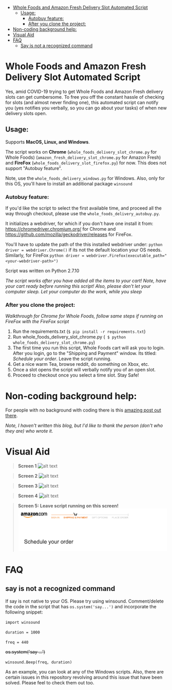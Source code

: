 - [Whole Foods and Amazon Fresh Delivery Slot Automated Script](#whole-foods-and-amazon-fresh-delivery-slot-automated-script)
  * [Usage:](#usage)
    + [Autobuy feature:](#autobuy-feature)
    + [After you clone the project:](#after-you-clone-the-project)
 - [Non-coding background help:](#non-coding-background-help)
 - [Visual Aid](#visual-aid)
 - [FAQ](#faq)
   * [Say is not a recognized command](#say-is-not-a-recognized-command)

# Whole Foods and Amazon Fresh Delivery Slot Automated Script

Yes, amid COVID-19 trying to get Whole Foods and Amazon Fresh delivery slots can get cumbersome. To free you off the constant hassle of checking for slots (and almost never finding one), this automated script can notify you (yes notifies you verbally, so you can go about your tasks) of when new delivery slots open.


## Usage:
Supports **MacOS, Linux, and Windows**.

The script works on **Chrome** (```whole_foods_delivery_slot_chrome.py``` for Whole Foods) (```amazon_fresh_delivery_slot_chrome.py``` for Amazon Fresh) and **FireFox** (```whole_foods_delivery_slot_firefox.py```) for now. This does not support "Autobuy feature".

Note, use the ```whole_foods_delivery_windows.py``` for Windows. Also, only for this OS, you'll have to install an additional package ```winsound```

### Autobuy feature:

If you'd like the script to select the first available time, and proceed all the way through checkout, please use the ```whole_foods_delivery_autobuy.py```. 
 
It initializes a  webdriver, for which if you don't have one install it from: https://chromedriver.chromium.org/ for Chrome and https://github.com/mozilla/geckodriver/releases for FireFox.

You'll have to update the path of the this installed webdriver under: ```python driver = webdriver.Chrome()``` if its not the default location your OS needs. Similarly, for FireFox ```python driver = webdriver.Firefox(executable_path="<your-webdriver-path>")```

Script was written on Python 2.7.10




_The script works after you have added all the items to your cart! Note, have your cart ready before running this script! Also, please don't let your computer sleep. Let your computer do the work, while you sleep_



### After you clone the project:
_Walkthrough for Chrome for Whole Foods, follow same steps if running on FireFox with the FireFox script_

1. Run the requirements.txt (```$ pip install -r requirements.txt```)
2. Run whole_foods_delivery_slot_chrome.py (``` $ python whole_foods_delivery_slot_chrome.py```)
3. The first time you run this script, Whole Foods cart will ask you to login. After you login, go to the "Shipping and Payment" window. Its titled: _Schedule your order_. Leave the script running.
4. Get a nice warm Tea, browse reddit, do something on Xbox, etc.
5. Once a slot opens the script will verbally notify you of an open slot.
6. Proceed to checkout once you select a time slot. Stay Safe!

# Non-coding background help:
For people with no background with coding there is this [amazing post out there](https://www.notion.so/using-pcomputo-s-script-to-find-whole-foods-delivery-slots-acbb6d71ef934da7b6822b1df451a11c). 

_Note, I haven't written this blog, but I'd like to thank the person (don't who they are) who wrote it._

# Visual Aid

> __Screen 1__
![alt text](https://github.com/pcomputo/Whole-Foods-Delivery-Slot/blob/master/instruction_img/step1.png)

> __Screen 2__
![alt text](https://github.com/pcomputo/Whole-Foods-Delivery-Slot/blob/master/instruction_img/step2.png)

> __Screen 3__
![alt text](https://github.com/pcomputo/Whole-Foods-Delivery-Slot/blob/master/instruction_img/step3.png)

> __Screen 4__
![alt text](https://github.com/pcomputo/Whole-Foods-Delivery-Slot/blob/master/instruction_img/step4.png)

> __Screen 5: Leave script running on this screen!__
![alt text](https://github.com/pcomputo/Whole-Foods-Delivery-Slot/blob/master/instruction_img/step5_new.png)

# FAQ
## say is not a recognized command
If say is not native to your OS. Please try using winsound. Comment/delete the code in the script that has `os.system('say...')` and incorporate the following snippet:

`import winsound`

`duration = 1000`

`freq = 440`

~~os.system('say ...')~~

`winsound.Beep(freq, duration)`

As an example, you can look at any of the Windows scripts. Also, there are certain issues in this repository revolving around this issue that have been solved. Please feel to check them out too.



